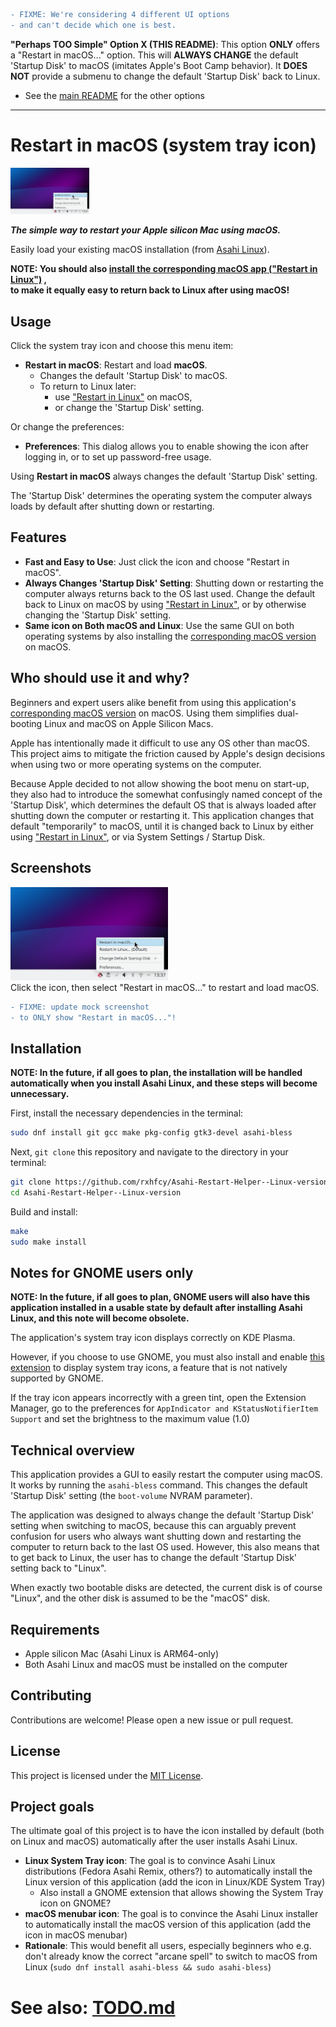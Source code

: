 ```diff
- FIXME: We're considering 4 different UI options
- and can't decide which one is best.
```

**"Perhaps TOO Simple" Option X (THIS README)**: This option **ONLY** offers a
"Restart in macOS..." option.
This will **ALWAYS CHANGE** the default 'Startup Disk' to macOS (imitates Apple's Boot Camp behavior).
It **DOES NOT** provide a submenu to change the default 'Startup Disk' back to Linux.

- See the [main README](./README.md) for the other options

___

# Restart in macOS (system tray icon)<br>

<img src="./misc/Menu_Screenshot.png" width="25%" alt="Main menu screenshot"><br>

***The simple way to restart your Apple silicon Mac using macOS.***

Easily 
load your existing macOS installation (from [Asahi Linux](https://asahilinux.org/)).

**NOTE: You should also
[install the corresponding macOS app ("Restart in Linux")](https://github.com/rxhfcy/Asahi-Restart-Helper--macOS-version)
,<br>
to make it equally easy to return back to Linux after using macOS!**

## Usage

Click the system tray icon and choose this menu item:

- **Restart in macOS**: Restart and load **macOS**.   
  - Changes the default 'Startup Disk' to macOS.
  - To return to Linux later:
    - use ["Restart in Linux"](https://github.com/rxhfcy/Asahi-Restart-Helper--macOS-version) on macOS,
    - or change the 'Startup Disk' setting.

Or change the preferences:

- **Preferences**: This dialog allows you to enable showing the icon after logging in, or to set up password-free usage.

Using **Restart in macOS** always changes the default 'Startup Disk' setting.

The 'Startup Disk' determines the operating system the computer always loads by default after shutting down
or restarting.

## Features

- **Fast and Easy to Use**: Just click the icon and choose "Restart in macOS".
- **Always Changes 'Startup Disk' Setting**: Shutting down or restarting the computer
  always returns back to the OS last used.
  Change the default back to Linux on macOS by using
  ["Restart in Linux"](https://github.com/rxhfcy/Asahi-Restart-Helper--macOS-version),
  or by otherwise changing the 'Startup Disk' setting.
- **Same icon on Both macOS and Linux**: Use the same GUI on both operating systems by
  also installing the
  [corresponding macOS version](https://github.com/rxhfcy/Asahi-Restart-Helper--macOS-version) on macOS.

## Who should use it and why?

Beginners and expert users alike benefit from using this application's
[corresponding macOS version](https://github.com/rxhfcy/Asahi-Restart-Helper--macOS-version) on macOS.
Using them simplifies dual-booting Linux and macOS on Apple Silicon Macs.

Apple has intentionally made it difficult to use any OS other than macOS. This project aims to mitigate the friction caused by Apple's design decisions when using two or more operating systems on the computer.

Because Apple decided to not allow showing the boot menu on start-up,
they also had to introduce the somewhat confusingly named concept of the 'Startup Disk',
which determines the default OS that is always loaded after shutting down the computer or restarting it.
This application changes that default "temporarily" to macOS, until it is changed back to Linux by
either using ["Restart in Linux"](https://github.com/rxhfcy/Asahi-Restart-Helper--macOS-version),
or via System Settings / Startup Disk.

## Screenshots

<img src="./misc/Menu_Screenshot.png" width="50%" alt="Main menu screenshot"><br>
Click the icon, then select "Restart in macOS..." to restart and load macOS.

```diff
- FIXME: update mock screenshot
- to ONLY show "Restart in macOS..."!
```

## Installation

**NOTE: In the future, if all goes to plan, the installation will be handled
        automatically when you install Asahi Linux, and these steps will become unnecessary.**

First, install the necessary dependencies in the terminal:

```bash
sudo dnf install git gcc make pkg-config gtk3-devel asahi-bless
```

Next, `git clone` this repository and navigate to the directory in your terminal:

```bash
git clone https://github.com/rxhfcy/Asahi-Restart-Helper--Linux-version.git
cd Asahi-Restart-Helper--Linux-version
```

Build and install:
```bash
make
sudo make install
```

## Notes for GNOME users only

**NOTE: In the future, if all goes to plan, GNOME users will also have this application installed in a usable state
        by default after installing Asahi Linux, and this note will become obsolete.**

The application's system tray icon displays correctly on KDE Plasma.

However, if you choose to use GNOME, you must also install and enable
[this extension](https://extensions.gnome.org/extension/615/appindicator-support/) to display system tray icons,
a feature that is not natively supported by GNOME.

If the tray icon appears incorrectly with a green tint, open the Extension Manager,
go to the preferences for `AppIndicator and KStatusNotifierItem Support`
and set the brightness to the maximum value (1.0)

## Technical overview

This application provides a GUI to easily restart the computer using macOS.
It works by running the `asahi-bless` command.
This changes the default 'Startup Disk' setting (the `boot-volume` NVRAM parameter).

The application was designed to
always change the default 'Startup Disk' setting when switching to macOS,
because this can arguably prevent confusion for users
who always want shutting down and restarting the computer to return back to the last OS used.
However, this also means that to get back to Linux,
the user has to change the default 'Startup Disk' setting back to "Linux".

When exactly two bootable disks are detected, the current disk is of course "Linux",
and the other disk is assumed to be the "macOS" disk.

## Requirements
- Apple silicon Mac (Asahi Linux is ARM64-only)
- Both Asahi Linux and macOS must be installed on the computer

## Contributing

Contributions are welcome! Please open a new issue or pull request.

## License

This project is licensed under the [MIT License](./LICENSE).

## Project goals

The ultimate goal of this project is to have the icon installed by default (both on Linux and macOS) automatically
after the user installs Asahi Linux.

- **Linux System Tray icon**: The goal is to convince Asahi Linux distributions (Fedora Asahi Remix, others?) 
  to automatically install the Linux version of this application (add the icon in Linux/KDE System Tray)
  - Also install a GNOME extension that allows showing the System Tray icon
   on GNOME?
- **macOS menubar icon**: The goal is to convince the Asahi Linux installer to automatically install
  the macOS version of this application (add the icon in macOS menubar)
- **Rationale**: This would benefit all users, especially beginners who e.g. don't already know the
  correct "arcane spell" to switch to macOS from Linux (`sudo dnf install asahi-bless && sudo asahi-bless`)

# See also: [TODO.md](./TODO.md)

